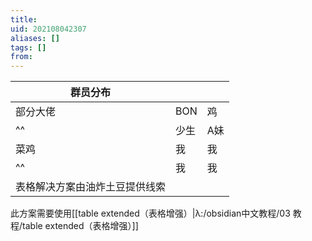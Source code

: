 ```yaml
---
title: 
uid: 202108042307
aliases: []
tags: []
from: 
---
```

| 群员分布 |      |     |
| -------- | ---- | --- |
| 部分大佬 | BON  |鸡|
^^ | 少生 | A妹 |
|菜鸡 | 我   | 我  |
^^ | 我   | 我  |
| 表格解决方案由油炸土豆提供线索 |||

此方案需要使用[[table extended（表格增强）|λ:/obsidian中文教程/03 教程/table extended（表格增强）]]